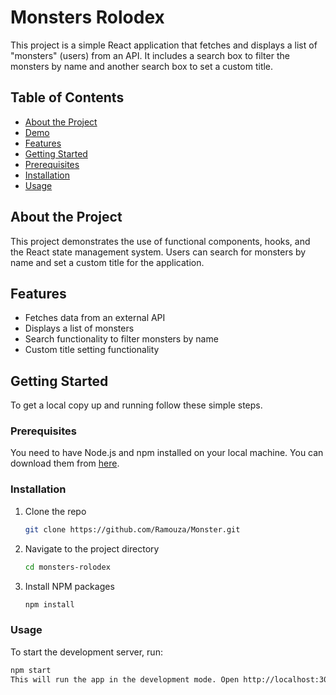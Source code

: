 # Monsters Rolodex

This project is a simple React application that fetches and displays a list of "monsters" (users) from an API. It includes a search box to filter the monsters by name and another search box to set a custom title.


## Table of Contents

- [About the Project](#about-the-project)
- [Demo](#demo)
- [Features](#features)
- [Getting Started](#getting-started)
- [Prerequisites](#prerequisites)
- [Installation](#installation)
- [Usage](#usage)

## About the Project

This project demonstrates the use of functional components, hooks, and the React state management system. Users can search for monsters by name and set a custom title for the application.


## Features

- Fetches data from an external API
- Displays a list of monsters
- Search functionality to filter monsters by name
- Custom title setting functionality

## Getting Started

To get a local copy up and running follow these simple steps.

### Prerequisites

You need to have Node.js and npm installed on your local machine. You can download them from [here](https://nodejs.org/).

### Installation

1. Clone the repo
   ```sh
   git clone https://github.com/Ramouza/Monster.git
2. Navigate to the project directory
   ```sh
   cd monsters-rolodex
3. Install NPM packages
   ```sh
   npm install

### Usage

   To start the development server, run:
   ```sh
   npm start
   This will run the app in the development mode. Open http://localhost:3000 to view it in the browser.
